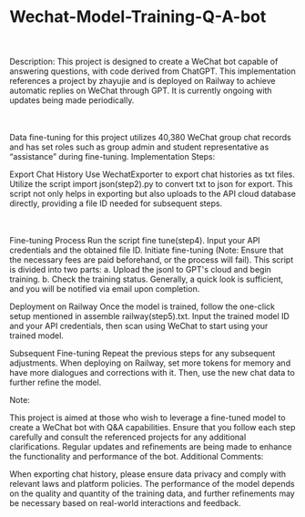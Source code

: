 # Wechat-Model-Training-Q-A-bot
<br><br>
Description: This project is designed to create a WeChat bot capable of answering questions, with code derived from ChatGPT. This implementation references a project by zhayujie and is deployed on Railway to achieve automatic replies on WeChat through GPT. It is currently ongoing with updates being made periodically.

<br><br>
Data fine-tuning for this project utilizes 40,380 WeChat group chat records and has set roles such as group admin and student representative as “assistance” during fine-tuning.
Implementation Steps:

Export Chat History
        Use WechatExporter to export chat histories as txt files.
        Utilize the script import json(step2).py to convert txt to json for export. This script not only helps in exporting but also uploads to the API cloud database directly, providing a file ID needed for subsequent steps.
        
<br><br>
Fine-tuning Process
        Run the script fine tune(step4).
        Input your API credentials and the obtained file ID.
        Initiate fine-tuning (Note: Ensure that the necessary fees are paid beforehand, or the process will fail).
        This script is divided into two parts:
        a. Upload the jsonl to GPT's cloud and begin training.
        b. Check the training status. Generally, a quick look is sufficient, and you will be notified via email upon completion.


Deployment on Railway
        Once the model is trained, follow the one-click setup mentioned in assemble railway(step5).txt.
        Input the trained model ID and your API credentials, then scan using WeChat to start using your trained model.


Subsequent Fine-tuning
        Repeat the previous steps for any subsequent adjustments.
        When deploying on Railway, set more tokens for memory and have more dialogues and corrections with it. Then, use the new chat data to further refine the model.

Note:


This project is aimed at those who wish to leverage a fine-tuned model to create a WeChat bot with Q&A capabilities. Ensure that you follow each step carefully and consult the referenced projects for any additional clarifications. Regular updates and refinements are being made to enhance the functionality and performance of the bot.
Additional Comments:


When exporting chat history, please ensure data privacy and comply with relevant laws and platform policies.
The performance of the model depends on the quality and quantity of the training data, and further refinements may be necessary based on real-world interactions and feedback.
